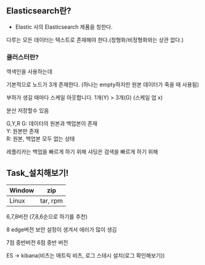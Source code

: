 ## Elasticsearch란?

- Elastic 사의 Elasticsearch 제품을 칭한다.

다루는 모든 데이터는 텍스트로 존재해야 한다.(정형화/비정형화와는 상관 없다.)

### 클러스터란?
역색인을 사용하는데

기본적으로 노드가 3개 존재한다. (하나는 empty하지만 원본 데이터가 죽을 때 사용됨)

부하가 생길 때마다 스케일 아웃합니다. 1개(Y) > 3개(G) (스케일 업 x)

분산 저장할수 있음

G,Y,R
G: 데이터의 원본과 백업본이 존재\
Y: 원본만 존재\
R: 원본, 백업본 모두 없는 상태

레플리카는 백업을 빠르게 하기 위해
샤딩은 검색을 빠르게 하기 위해

## Task_설치해보기!

| Window | zip      |
|--------|----------|
| Linux  | tar, rpm | 

6,7,8버전 (7,8,6순으로 하기를 추천)

8 edge버전 보안 설정이 생겨서 에러가 많이 생김

7점 중반버전 6점 중반 버전

ES -> kibana(비츠는 매트릭 비츠, 로그 스테시 설치(로그 확인해보기))

